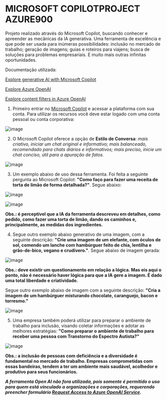 # MICROSOFT COPILOTPROJECT AZURE900

Projeto realizado através do Microsoft Copilot, buscando conhecer e apreender as mecânicas da IA generativa. Uma ferramenta de excelência e que pode ser usada para inúmeras possibilidades: inclusão no mercado de trabalho; geração de imagens; guias e roteiros para viajens; busca de soluções para problemas empresariais. E muito mais outras infinitas oportunidades.

Documentação utilizada:

[Explore generative AI with Microsoft Copilot](https://microsoftlearning.github.io/mslearn-ai-fundamentals/Instructions/Labs/12-generative-ai.html)

[Explore Azure OpenAI](https://microsoftlearning.github.io/mslearn-ai-fundamentals/Instructions/Labs/13-azure-openai.html)

[Explore content filters in Azure OpenAI](https://microsoftlearning.github.io/mslearn-ai-fundamentals/Instructions/Labs/14-azure-openai-content-filters.html)

1. Primeiro entrar no [Microsoft Copilot](https://copilot.microsoft.com) e acessar a plataforma com sua conta. Para utilizar os recursos você deve estar logado com uma conta pessoal ou conta corporativa:

![image](https://github.com/vgastaldelli/MICROSOFTCOPILOTPOJECTAZURE900/assets/160192109/1a12244d-928b-4de1-928d-f45a39dbe8dd)

2. O Microsoft Copilot oferece a opção de **Estilo de Conversa**: _mais criativo, iniciar um chat original e informativo; mais balanceado, recomendado para chats diários e informativos; mais preciso, inicie um chat conciso, útil para a apuração de fatos._

![image](https://github.com/vgastaldelli/MICROSOFTCOPILOTPOJECTAZURE900/assets/160192109/9fe14856-6634-47b2-a01e-f1aaf3f671b7)

3. Um exemplo abaixo de uso dessa ferramenta. Foi feita a seguinte pergunta ao Microsoft Copilot: **"Como faço para fazer uma receita de torta de limão de forma detalhada?"**. Segue abaixo:

![image](https://github.com/vgastaldelli/MICROSOFTCOPILOTPOJECTAZURE900/assets/160192109/d52a6d56-5e61-4368-942f-7e870ff79958)

![image](https://github.com/vgastaldelli/MICROSOFTCOPILOTPOJECTAZURE900/assets/160192109/1de1becf-2355-4171-a4d1-1744e59350da)

**Obs.: é perceptível que a IA da ferramenta descreveu em detalhes, como pedido, como fazer uma torta de limão, dando os caminhos e, principalmente, as medidas dos ingredientes.**

4. Segue outro exemplo abaixo generativo de uma imagem, com a seguinte descrição: **"Crie uma imagem de um elefante, com óculos de sol, comendo um lanche com hambúrguer feito de chia, lentilha e grão-de-bico, vegano e crudívero."**. Segue abaixo de imagem gerada:

![image](https://github.com/vgastaldelli/MICROSOFTCOPILOTPOJECTAZURE900/assets/160192109/1c22915f-b3e5-4b86-bb05-bfa2d7cd0c7f)

**Obs.: deve existir um questionamento em relação a lógica. Mas eis aqui o ponto, não é necessário haver lógica para que a IA gere a imagem. É dado uma total liberdade e criatividade.**

Segue outro exemplo abaixo de imagem com a seguinte descrição: **"Cria a imagem de um hambúrguer misturando chocolate, caranguejo, bacon e torresmo."**

![image](https://github.com/vgastaldelli/MICROSOFTCOPILOTPOJECTAZURE900/assets/160192109/3437ba34-7968-4f40-a3d5-bf21f836a174)

5. Uma empresa também poderá utilizar para preparar o ambiente de trabalho para inclusão, visando coletar informações e adotar as melhores estratégias: **"Como preparar o ambiente de trabalho para receber uma pessoa com Transtorno do Espectro Autista?"**

![image](https://github.com/vgastaldelli/MICROSOFTCOPILOTPOJECTAZURE900/assets/160192109/df435a21-6678-494c-961c-aa518bc27658)

**Obs.: a inclusão de pessoas com deficiência e a diversidade é fundamental no mercado de trabalho. Empresas comprometidas com essas bandeiras, tendem a ter um ambiente mais saudável, acolhedor e produtivo para seus funcionários.**

_**A ferramenta Open AI não fora utilizada, pois somente é permitido o uso para quem está vinculado a organizações e corporações, requerendo preencher formulário [Request Access to Azure OpenAI Service](https://aka.ms/oaiapply).**_
